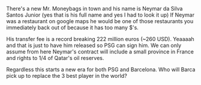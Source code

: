 There's a new Mr. Moneybags in town and his name is Neymar da Silva Santos Junior (yes that is his full name and yes I had to look it up)
If Neymar was a restaurant on google maps he would be one of those restaurants you immediately back out of because it has too many $'s.

His transfer fee is a record breaking 222 million euros (~260 USD). Yeaaaah and that is just to have him released so PSG can sign him. 
We can only assume from here Neymar's contract will include a small province in France and rights to 1/4 of Qatar's oil reserves. 

Regardless this starts a new era for both PSG and Barcelona. Who will Barca pick up to replace the 3 best player in the world?
